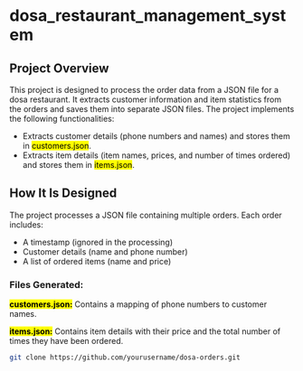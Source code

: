 # **dosa_restaurant_management_system**

## Project Overview

This project is designed to process the order data from a JSON file for a dosa restaurant. It extracts customer information and item statistics from the orders and saves them into separate JSON files. The project implements the following functionalities:

* Extracts customer details (phone numbers and names) and stores them in <mark>customers.json</mark>.
* Extracts item details (item names, prices, and number of times ordered) and stores them in <mark>items.json</mark>.

## How It Is Designed

The project processes a JSON file containing multiple orders. Each order includes:

* A timestamp (ignored in the processing)
* Customer details (name and phone number)
* A list of ordered items (name and price)

### Files Generated:
<mark>**customers.json:**</mark> Contains a mapping of phone numbers to customer names.

<mark>**items.json:**</mark> Contains item details with their price and the total number of times they have been ordered.

```bash
git clone https://github.com/yourusername/dosa-orders.git
